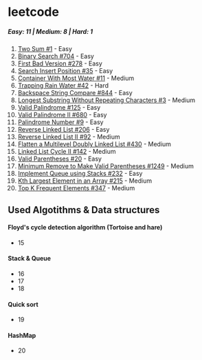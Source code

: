 # leetcode
##### Easy: 11 | Medium: 8 | Hard: 1

1. <a href="https://leetcode.com/problems/two-sum/">Two Sum #1</a> - Easy
2. <a href="https://leetcode.com/problems/binary-search/">Binary Search #704</a> - Easy
3. <a href="https://leetcode.com/problems/first-bad-version/">First Bad Version #278</a> - Easy
4. <a href="https://leetcode.com/problems/search-insert-position/">Search Insert Position #35</a> - Easy
5. <a href="https://leetcode.com/problems/container-with-most-water/">Container With Most Water #11</a> - Medium
6. <a href="https://leetcode.com/problems/trapping-rain-water/">Trapping Rain Water #42</a> - Hard
7. <a href="https://leetcode.com/problems/backspace-string-compare/">Backspace String Compare #844</a> - Easy
8. <a href="https://leetcode.com/problems/longest-substring-without-repeating-characters/">Longest Substring Without Repeating Characters #3</a> - Medium
9. <a href="https://leetcode.com/problems/valid-palindrome/">Valid Palindrome #125</a> - Easy
10. <a href="https://leetcode.com/problems/valid-palindrome-ii/">Valid Palindrome II #680</a> - Easy
11. <a href="https://leetcode.com/problems/palindrome-number/">Palindrome Number #9</a> - Easy
12. <a href="https://leetcode.com/problems/reverse-linked-list/">Reverse Linked List #206</a> - Easy
13. <a href="https://leetcode.com/problems/reverse-linked-list-ii/">Reverse Linked List II #92</a> - Medium
14. <a href="https://leetcode.com/problems/flatten-a-multilevel-doubly-linked-list/">Flatten a Multilevel Doubly Linked List #430</a> - Medium
15. <a href="https://leetcode.com/problems/linked-list-cycle-ii/">Linked List Cycle II #142</a> - Medium
16. <a href="https://leetcode.com/problems/valid-parentheses/">Valid Parentheses #20</a> - Easy
17. <a href="https://leetcode.com/problems/minimum-remove-to-make-valid-parentheses/">Minimum Remove to Make Valid Parentheses #1249</a> - Medium
18. <a href="https://leetcode.com/problems/implement-queue-using-stacks/">Implement Queue using Stacks #232</a> - Easy
19. <a href="https://leetcode.com/problems/kth-largest-element-in-an-array/">Kth Largest Element in an Array #215</a> - Medium
20. <a href="https://leetcode.com/problems/top-k-frequent-elements/">Top K Frequent Elements #347</a></h2> - Medium


## Used Algotithms & Data structures
#### Floyd's cycle detection algorithm (Tortoise and hare)
 - 15
#### Stack & Queue
 - 16
 - 17
 - 18
#### Quick sort
 - 19
#### HashMap
 - 20
